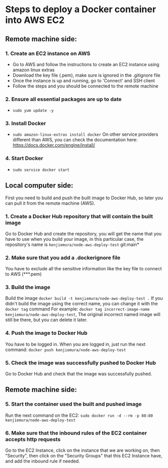 # Steps to deploy a Docker container into AWS EC2

## Remote machine side:

### 1. Create an EC2 instance on AWS
- Go to AWS and follow the instructions to create an EC2 instance using amazon linux extras
- Download the key file (.pem), make sure is ignored in the .gitignore file
- Once the instance is up and running, go to 'Connect' and SSH client
- Follow the steps and you should be connected to the remote machine

### 2. Ensure all essential packages are up to date
- ```sudo yum update -y```

### 3. Install Docker
- ```sudo amazon-linux-extras install docker```
On other service providers different than AWS, you can check the documentation here:
https://docs.docker.com/engine/install/

### 4. Start Docker
- ```sudo service docker start```


## Local computer side:

First you need to build and push the built image to Docker Hub, so later you can pull it from the remote machine (AWS).

### 1. Create a Docker Hub repository that will contain the built image
Go to Docker Hub and create the repository, you will get the name that you have to use when you build your image,
in this particular case, the repository's name is ```kenjiemura/node-aws-deploy-test```                                                                                                                                    git:main*


### 2. Make sure that you add a .dockerignore file
You have to exclude all the sensitive information like the key file to connect to AWS (***.pem)

### 3. Build the image
Build the image ```docker build -t kenjiemura/node-aws-deploy-test .```
If you didn't build the image using the correct name, you can change it with the ```docker tag``` command
For example: ```docker tag incorrect-image-name kenjiemura/node-aws-deploy-test```,
The original incorrect named image will still be there, but you can delete it later.

### 4. Push the image to Docker Hub
You have to be logged in. When you are logged in, just run the next command:
```docker push kenjiemura/node-aws-deploy-test```

### 5. Check the image was successfully pushed to Docker Hub
Go to Docker Hub and check that the image was successfully pushed.


## Remote machine side:

### 5. Start the container used the built and pushed image
Run the next command on the EC2:
```sudo docker run -d --rm -p 80:80 kenjiemura/node-aws-deploy-test```

### 6. Make sure that the inbound rules of the EC2 container accepts http requests
Go to the EC2 Instance, click on the instance that we are working on, then "Security", then click on the "Security Groups"
that this EC2 Instance have, and add the inbound rule if needed.
